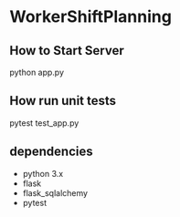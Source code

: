 # WorkerShiftPlanning

## How to Start Server
python app.py

## How run unit tests
pytest test_app.py


## dependencies
- python 3.x
- flask
- flask_sqlalchemy
- pytest